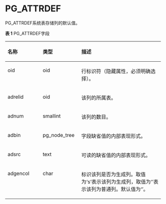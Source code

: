# PG\_ATTRDEF<a name="ZH-CN_TOPIC_0242385798"></a>

PG\_ATTRDEF系统表存储列的默认值。

**表 1**  PG\_ATTRDEF字段

<a name="zh-cn_topic_0237122271_zh-cn_topic_0059778317_t2ba5a1edcb8445fda46e3fafa534d5fa"></a>
<table><thead align="left"><tr id="zh-cn_topic_0237122271_zh-cn_topic_0059778317_rb10db346535b4ed9a5e262c40e735077"><th class="cellrowborder" valign="top" width="22.57%" id="mcps1.2.4.1.1"><p id="zh-cn_topic_0237122271_zh-cn_topic_0059778317_a822582bcca3c4ce58c806b4a9257021f"><a name="zh-cn_topic_0237122271_zh-cn_topic_0059778317_a822582bcca3c4ce58c806b4a9257021f"></a><a name="zh-cn_topic_0237122271_zh-cn_topic_0059778317_a822582bcca3c4ce58c806b4a9257021f"></a>名称</p>
</th>
<th class="cellrowborder" valign="top" width="24.81%" id="mcps1.2.4.1.2"><p id="zh-cn_topic_0237122271_zh-cn_topic_0059778317_a2fbcc0aa74b94848b4ee1d32a2058b32"><a name="zh-cn_topic_0237122271_zh-cn_topic_0059778317_a2fbcc0aa74b94848b4ee1d32a2058b32"></a><a name="zh-cn_topic_0237122271_zh-cn_topic_0059778317_a2fbcc0aa74b94848b4ee1d32a2058b32"></a>类型</p>
</th>
<th class="cellrowborder" valign="top" width="52.62%" id="mcps1.2.4.1.3"><p id="zh-cn_topic_0237122271_zh-cn_topic_0059778317_a65ce234cbd954d41b20d29c2021c99ce"><a name="zh-cn_topic_0237122271_zh-cn_topic_0059778317_a65ce234cbd954d41b20d29c2021c99ce"></a><a name="zh-cn_topic_0237122271_zh-cn_topic_0059778317_a65ce234cbd954d41b20d29c2021c99ce"></a>描述</p>
</th>
</tr>
</thead>
<tbody><tr id="zh-cn_topic_0237122271_row1668805102915"><td class="cellrowborder" valign="top" width="22.57%" headers="mcps1.2.4.1.1 "><p id="zh-cn_topic_0237122271_p76886512296"><a name="zh-cn_topic_0237122271_p76886512296"></a><a name="zh-cn_topic_0237122271_p76886512296"></a>oid</p>
</td>
<td class="cellrowborder" valign="top" width="24.81%" headers="mcps1.2.4.1.2 "><p id="zh-cn_topic_0237122271_p568835119292"><a name="zh-cn_topic_0237122271_p568835119292"></a><a name="zh-cn_topic_0237122271_p568835119292"></a>oid</p>
</td>
<td class="cellrowborder" valign="top" width="52.62%" headers="mcps1.2.4.1.3 "><p id="zh-cn_topic_0237122271_p6688105102911"><a name="zh-cn_topic_0237122271_p6688105102911"></a><a name="zh-cn_topic_0237122271_p6688105102911"></a>行标识符（隐藏属性，必须明确选择）。</p>
</td>
</tr>
<tr id="zh-cn_topic_0237122271_zh-cn_topic_0059778317_r11c438769e5547968e57022284fc33d0"><td class="cellrowborder" valign="top" width="22.57%" headers="mcps1.2.4.1.1 "><p id="zh-cn_topic_0237122271_zh-cn_topic_0059778317_a7eb371104f1349caa4046b54ee1083b4"><a name="zh-cn_topic_0237122271_zh-cn_topic_0059778317_a7eb371104f1349caa4046b54ee1083b4"></a><a name="zh-cn_topic_0237122271_zh-cn_topic_0059778317_a7eb371104f1349caa4046b54ee1083b4"></a>adrelid</p>
</td>
<td class="cellrowborder" valign="top" width="24.81%" headers="mcps1.2.4.1.2 "><p id="zh-cn_topic_0237122271_zh-cn_topic_0059778317_a6ccd194fcd7c4ab4ba74abe9d70330c4"><a name="zh-cn_topic_0237122271_zh-cn_topic_0059778317_a6ccd194fcd7c4ab4ba74abe9d70330c4"></a><a name="zh-cn_topic_0237122271_zh-cn_topic_0059778317_a6ccd194fcd7c4ab4ba74abe9d70330c4"></a>oid</p>
</td>
<td class="cellrowborder" valign="top" width="52.62%" headers="mcps1.2.4.1.3 "><p id="zh-cn_topic_0237122271_zh-cn_topic_0059778317_a06b298b53ba74edabd72e547c7559a7f"><a name="zh-cn_topic_0237122271_zh-cn_topic_0059778317_a06b298b53ba74edabd72e547c7559a7f"></a><a name="zh-cn_topic_0237122271_zh-cn_topic_0059778317_a06b298b53ba74edabd72e547c7559a7f"></a>该列的所属表。</p>
</td>
</tr>
<tr id="zh-cn_topic_0237122271_zh-cn_topic_0059778317_reb00fe809db442e2a57824f7cf26827f"><td class="cellrowborder" valign="top" width="22.57%" headers="mcps1.2.4.1.1 "><p id="zh-cn_topic_0237122271_zh-cn_topic_0059778317_adb7460cb9e654366b9d56747b10a5cb3"><a name="zh-cn_topic_0237122271_zh-cn_topic_0059778317_adb7460cb9e654366b9d56747b10a5cb3"></a><a name="zh-cn_topic_0237122271_zh-cn_topic_0059778317_adb7460cb9e654366b9d56747b10a5cb3"></a>adnum</p>
</td>
<td class="cellrowborder" valign="top" width="24.81%" headers="mcps1.2.4.1.2 "><p id="zh-cn_topic_0237122271_zh-cn_topic_0059778317_a56f1caf80f5c417cbf7694f8b25450e9"><a name="zh-cn_topic_0237122271_zh-cn_topic_0059778317_a56f1caf80f5c417cbf7694f8b25450e9"></a><a name="zh-cn_topic_0237122271_zh-cn_topic_0059778317_a56f1caf80f5c417cbf7694f8b25450e9"></a>smallint</p>
</td>
<td class="cellrowborder" valign="top" width="52.62%" headers="mcps1.2.4.1.3 "><p id="zh-cn_topic_0237122271_zh-cn_topic_0059778317_a813c951b130b43c4a2bdaa3b614a9018"><a name="zh-cn_topic_0237122271_zh-cn_topic_0059778317_a813c951b130b43c4a2bdaa3b614a9018"></a><a name="zh-cn_topic_0237122271_zh-cn_topic_0059778317_a813c951b130b43c4a2bdaa3b614a9018"></a>该列的数目。</p>
</td>
</tr>
<tr id="zh-cn_topic_0237122271_zh-cn_topic_0059778317_rdb0b7a6d85384d4b925464ffa77d6c29"><td class="cellrowborder" valign="top" width="22.57%" headers="mcps1.2.4.1.1 "><p id="zh-cn_topic_0237122271_zh-cn_topic_0059778317_a27b17db521b54925a1d5a5132a5645ca"><a name="zh-cn_topic_0237122271_zh-cn_topic_0059778317_a27b17db521b54925a1d5a5132a5645ca"></a><a name="zh-cn_topic_0237122271_zh-cn_topic_0059778317_a27b17db521b54925a1d5a5132a5645ca"></a>adbin</p>
</td>
<td class="cellrowborder" valign="top" width="24.81%" headers="mcps1.2.4.1.2 "><p id="zh-cn_topic_0237122271_zh-cn_topic_0059778317_a5233465aab264483ab189589adb039a1"><a name="zh-cn_topic_0237122271_zh-cn_topic_0059778317_a5233465aab264483ab189589adb039a1"></a><a name="zh-cn_topic_0237122271_zh-cn_topic_0059778317_a5233465aab264483ab189589adb039a1"></a>pg_node_tree</p>
</td>
<td class="cellrowborder" valign="top" width="52.62%" headers="mcps1.2.4.1.3 "><p id="zh-cn_topic_0237122271_zh-cn_topic_0059778317_a9ed7227cb372428da2660f683bd8af3c"><a name="zh-cn_topic_0237122271_zh-cn_topic_0059778317_a9ed7227cb372428da2660f683bd8af3c"></a><a name="zh-cn_topic_0237122271_zh-cn_topic_0059778317_a9ed7227cb372428da2660f683bd8af3c"></a>字段缺省值的内部表现形式。</p>
</td>
</tr>
<tr id="zh-cn_topic_0237122271_zh-cn_topic_0059778317_re62d9c51bbec48779e1ebe6cea87eb94"><td class="cellrowborder" valign="top" width="22.57%" headers="mcps1.2.4.1.1 "><p id="zh-cn_topic_0237122271_zh-cn_topic_0059778317_a5a146d84a95f45ff91d18d63dd486c8e"><a name="zh-cn_topic_0237122271_zh-cn_topic_0059778317_a5a146d84a95f45ff91d18d63dd486c8e"></a><a name="zh-cn_topic_0237122271_zh-cn_topic_0059778317_a5a146d84a95f45ff91d18d63dd486c8e"></a>adsrc</p>
</td>
<td class="cellrowborder" valign="top" width="24.81%" headers="mcps1.2.4.1.2 "><p id="zh-cn_topic_0237122271_zh-cn_topic_0059778317_aa97463c5346f434db8f2fc42dfcd47b2"><a name="zh-cn_topic_0237122271_zh-cn_topic_0059778317_aa97463c5346f434db8f2fc42dfcd47b2"></a><a name="zh-cn_topic_0237122271_zh-cn_topic_0059778317_aa97463c5346f434db8f2fc42dfcd47b2"></a>text</p>
</td>
<td class="cellrowborder" valign="top" width="52.62%" headers="mcps1.2.4.1.3 "><p id="zh-cn_topic_0237122271_zh-cn_topic_0059778317_a16715bca864f4373a621ec6b6b9bd1ef"><a name="zh-cn_topic_0237122271_zh-cn_topic_0059778317_a16715bca864f4373a621ec6b6b9bd1ef"></a><a name="zh-cn_topic_0237122271_zh-cn_topic_0059778317_a16715bca864f4373a621ec6b6b9bd1ef"></a>可读的缺省值的内部表现形式。</p>
</td>
</tr>
  <tr id="zh-cn_topic_0237122271_zh-cn_topic_0059778317_re62d9c51bbec48779e1ebe6cea87eb94"><td class="cellrowborder" valign="top" width="22.57%" headers="mcps1.2.4.1.1 "><p id="zh-cn_topic_0237122271_zh-cn_topic_0059778317_a5a146d84a95f45ff91d18d63dd486c8e"><a name="zh-cn_topic_0237122271_zh-cn_topic_0059778317_a5a146d84a95f45ff91d18d63dd486c8e"></a><a name="zh-cn_topic_0237122271_zh-cn_topic_0059778317_a5a146d84a95f45ff91d18d63dd486c8e"></a>adgencol</p>
</td>
<td class="cellrowborder" valign="top" width="24.81%" headers="mcps1.2.4.1.2 "><p id="zh-cn_topic_0237122271_zh-cn_topic_0059778317_aa97463c5346f434db8f2fc42dfcd47b2"><a name="zh-cn_topic_0237122271_zh-cn_topic_0059778317_aa97463c5346f434db8f2fc42dfcd47b2"></a><a name="zh-cn_topic_0237122271_zh-cn_topic_0059778317_aa97463c5346f434db8f2fc42dfcd47b2"></a>char</p>
</td>
<td class="cellrowborder" valign="top" width="52.62%" headers="mcps1.2.4.1.3 "><p id="zh-cn_topic_0237122271_zh-cn_topic_0059778317_a16715bca864f4373a621ec6b6b9bd1ef"><a name="zh-cn_topic_0237122271_zh-cn_topic_0059778317_a16715bca864f4373a621ec6b6b9bd1ef"></a><a name="zh-cn_topic_0237122271_zh-cn_topic_0059778317_a16715bca864f4373a621ec6b6b9bd1ef"></a>标识该列是否为生成列。取值为‘s’表示该列为生成列，取值为‘’表示该列为普通列。默认值为‘’。</p>
</td>
</tr>
</tbody>
</table>

